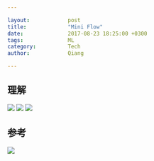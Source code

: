 ```yaml
---

layout:            post  
title:             "Mini Flow"  
date:              2017-08-23 18:25:00 +0300  
tags:              ML
category:          Tech  
author:            Qiang  

---
```


## 理解
![](http://ac-kYXueNLw.clouddn.com/1320338524fea159.jpg)
![](http://ac-kYXueNLw.clouddn.com/77210bd2b698a1aa.jpg)
![](http://ac-kYXueNLw.clouddn.com/80a4d72beedb696d.jpg)

## 参考
![](http://ac-kYXueNLw.clouddn.com/183cbbb46146c698.jpg)
